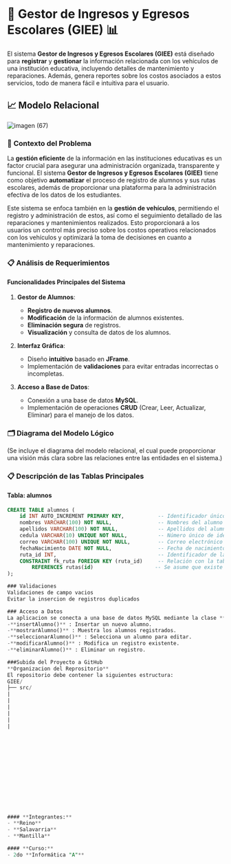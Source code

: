 # 🚗 **Gestor de Ingresos y Egresos Escolares (GIEE)** 📊

El sistema **Gestor de Ingresos y Egresos Escolares (GIEE)** está diseñado para **registrar** y **gestionar** la información relacionada con los vehículos de una institución educativa, incluyendo detalles de mantenimiento y reparaciones. Además, genera reportes sobre los costos asociados a estos servicios, todo de manera fácil e intuitiva para el usuario.

## 📈 **Modelo Relacional**
![imagen (67)](https://github.com/user-attachments/assets/f9f37a34-890a-4848-be7c-639c1dc48f77)

### 📝 **Contexto del Problema**

La **gestión eficiente** de la información en las instituciones educativas es un factor crucial para asegurar una administración organizada, transparente y funcional. El sistema **Gestor de Ingresos y Egresos Escolares (GIEE)** tiene como objetivo **automatizar** el proceso de registro de alumnos y sus rutas escolares, además de proporcionar una plataforma para la administración efectiva de los datos de los estudiantes. 

Este sistema se enfoca también en la **gestión de vehículos**, permitiendo el registro y administración de estos, así como el seguimiento detallado de las reparaciones y mantenimientos realizados. Esto proporcionará a los usuarios un control más preciso sobre los costos operativos relacionados con los vehículos y optimizará la toma de decisiones en cuanto a mantenimiento y reparaciones.

### 📋 **Análisis de Requerimientos**

#### **Funcionalidades Principales del Sistema**

1. **Gestor de Alumnos**:
   - **Registro de nuevos alumnos**.
   - **Modificación** de la información de alumnos existentes.
   - **Eliminación segura** de registros.
   - **Visualización** y consulta de datos de los alumnos.

2. **Interfaz Gráfica**:
   - Diseño **intuitivo** basado en **JFrame**.
   - Implementación de **validaciones** para evitar entradas incorrectas o incompletas.

3. **Acceso a Base de Datos**:
   - Conexión a una base de datos **MySQL**.
   - Implementación de operaciones **CRUD** (Crear, Leer, Actualizar, Eliminar) para el manejo de los datos.

### 🗂️ **Diagrama del Modelo Lógico**
(Se incluye el diagrama del modelo relacional, el cual puede proporcionar una visión más clara sobre las relaciones entre las entidades en el sistema.)

### 📋 **Descripción de las Tablas Principales**

#### **Tabla: alumnos**
```sql
CREATE TABLE alumnos (
    id INT AUTO_INCREMENT PRIMARY KEY,           -- Identificador único de cada alumno
    nombres VARCHAR(100) NOT NULL,               -- Nombres del alumno
    apellidos VARCHAR(100) NOT NULL,             -- Apellidos del alumno
    cedula VARCHAR(10) UNIQUE NOT NULL,          -- Número único de identificación del alumno
    correo VARCHAR(100) UNIQUE NOT NULL,         -- Correo electrónico único del alumno
    fechaNacimiento DATE NOT NULL,               -- Fecha de nacimiento del alumno
    ruta_id INT,                                 -- Identificador de la ruta asignada al alumno
    CONSTRAINT fk_ruta FOREIGN KEY (ruta_id)     -- Relación con la tabla de rutas
        REFERENCES rutas(id)                    -- Se asume que existe una tabla 'rutas' con un campo 'id' como clave primaria
); 

### Validaciones
Validaciones de campo vacios 
Evitar la insercion de registros duplicados 

### Acceso a Datos 
La aplicacion se conecta a una base de datos MySQL mediante la clase **conexion**. Las operaciones CRUDse implementan en la clase **Alumno**, que incluye:
-**insertAlumno()** : Insertar un nuevo alumno. 
-**mostrarAlumno()** : Muestra los alumnos registrados. 
-**seleccionarAlumno()** : Selecciona un alumno para editar.
-**modificarAlumno()** : Modifica un registro existente.
-**eliminarAlumno()** : Eliminar un registro.

###Subida del Proyecto a GitHub
**Organizacion del Reprositorio**
El repositorio debe contener la siguientes estructura:
GIEE/
├── src/
|
|
|
|
|
|














#### **Integrantes:**
- **Reino**
- **Salavarria**
- **Mantilla**

#### **Curso:**
- 2do **Informática "A"**
  
  
